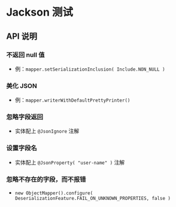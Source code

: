 # Jackson 测试

## API 说明
### 不返回 null 值
- 例：`mapper.setSerializationInclusion( Include.NON_NULL )`

### 美化 JSON
- 例：`mapper.writerWithDefaultPrettyPrinter()`

### 忽略字段返回
- 实体配上 `@JsonIgnore` 注解

### 设置字段名
- 实体配上 `@JsonProperty( "user-name" )` 注解

### 忽略不存在的字段，而不报错
- `new ObjectMapper().configure( DeserializationFeature.FAIL_ON_UNKNOWN_PROPERTIES, false )`
